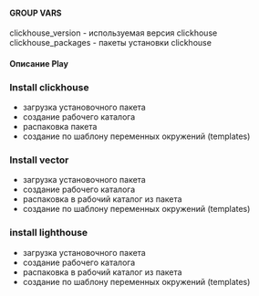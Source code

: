 #### GROUP VARS

clickhouse_version - используемая версия clickhouse  
clickhouse_packages - пакеты установки  clickhouse
 

#### Описание Play

### Install clickhouse

- загрузка установочного пакета
- создание рабочего каталога
- распаковка пакета
- создание по шаблону переменных окружений (templates)

### Install vector

- загрузка установочного пакета
- создание рабочего каталога
- распаковка в рабочий каталог из пакета
- создание по шаблону переменных окружений (templates)

### install lighthouse

- загрузка установочного пакета
- создание рабочего каталога
- распаковка в рабочий каталог из пакета
- создание по шаблону переменных окружений (templates)